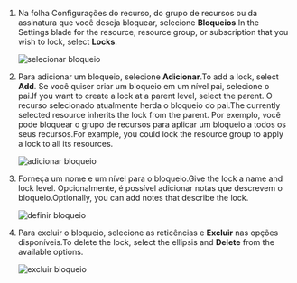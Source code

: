 1. <span data-ttu-id="f93b3-101">Na folha Configurações do recurso, do grupo de recursos ou da assinatura que você deseja bloquear, selecione **Bloqueios**.</span><span class="sxs-lookup"><span data-stu-id="f93b3-101">In the Settings blade for the resource, resource group, or subscription that you wish to lock, select **Locks**.</span></span>
   
      ![selecionar bloqueio](./media/resource-manager-lock-resources/select-lock.png)
2. <span data-ttu-id="f93b3-103">Para adicionar um bloqueio, selecione **Adicionar**.</span><span class="sxs-lookup"><span data-stu-id="f93b3-103">To add a lock, select **Add**.</span></span> <span data-ttu-id="f93b3-104">Se você quiser criar um bloqueio em um nível pai, selecione o pai.</span><span class="sxs-lookup"><span data-stu-id="f93b3-104">If you want to create a lock at a parent level, select the parent.</span></span> <span data-ttu-id="f93b3-105">O recurso selecionado atualmente herda o bloqueio do pai.</span><span class="sxs-lookup"><span data-stu-id="f93b3-105">The currently selected resource inherits the lock from the parent.</span></span> <span data-ttu-id="f93b3-106">Por exemplo, você pode bloquear o grupo de recursos para aplicar um bloqueio a todos os seus recursos.</span><span class="sxs-lookup"><span data-stu-id="f93b3-106">For example, you could lock the resource group to apply a lock to all its resources.</span></span>
   
      ![adicionar bloqueio](./media/resource-manager-lock-resources/add-lock.png) 
3. <span data-ttu-id="f93b3-108">Forneça um nome e um nível para o bloqueio.</span><span class="sxs-lookup"><span data-stu-id="f93b3-108">Give the lock a name and lock level.</span></span> <span data-ttu-id="f93b3-109">Opcionalmente, é possível adicionar notas que descrevem o bloqueio.</span><span class="sxs-lookup"><span data-stu-id="f93b3-109">Optionally, you can add notes that describe the lock.</span></span>
   
      ![definir bloqueio](./media/resource-manager-lock-resources/set-lock.png) 
4. <span data-ttu-id="f93b3-111">Para excluir o bloqueio, selecione as reticências e **Excluir** nas opções disponíveis.</span><span class="sxs-lookup"><span data-stu-id="f93b3-111">To delete the lock, select the ellipsis and **Delete** from the available options.</span></span>
   
      ![excluir bloqueio](./media/resource-manager-lock-resources/delete-lock.png) 

